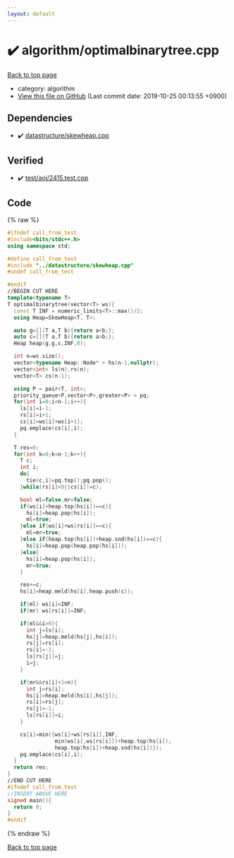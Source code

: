 ```yaml
---
layout: default
---
```


<!-- mathjax config similar to math.stackexchange -->
<script type="text/javascript" async
  src="https://cdnjs.cloudflare.com/ajax/libs/mathjax/2.7.5/MathJax.js?config=TeX-MML-AM_CHTML">
</script>
<script type="text/x-mathjax-config">
  MathJax.Hub.Config({
    TeX: { equationNumbers: { autoNumber: "AMS" }},
    tex2jax: {
      inlineMath: [ ['$','$'] ],
      processEscapes: true
    },
    "HTML-CSS": { matchFontHeight: false },
    displayAlign: "left",
    displayIndent: "2em"
  });
</script>

<script type="text/javascript" src="https://cdnjs.cloudflare.com/ajax/libs/jquery/3.4.1/jquery.min.js"></script>
<script src="https://cdn.jsdelivr.net/npm/jquery-balloon-js@1.1.2/jquery.balloon.min.js" integrity="sha256-ZEYs9VrgAeNuPvs15E39OsyOJaIkXEEt10fzxJ20+2I=" crossorigin="anonymous"></script>
<script type="text/javascript" src="../../assets/js/copy-button.js"></script>
<link rel="stylesheet" href="../../assets/css/copy-button.css" />


# :heavy_check_mark: algorithm/optimalbinarytree.cpp
<a href="../../index.html">Back to top page</a>

* category: algorithm
* <a href="{{ site.github.repository_url }}/blob/master/algorithm/optimalbinarytree.cpp">View this file on GitHub</a> (Last commit date: 2019-10-25 00:13:55 +0900)




## Dependencies
* :heavy_check_mark: <a href="../datastructure/skewheap.cpp.html">datastructure/skewheap.cpp</a>


## Verified
* :heavy_check_mark: <a href="../../verify/test/aoj/2415.test.cpp.html">test/aoj/2415.test.cpp</a>


## Code
{% raw %}
```cpp
#ifndef call_from_test
#include<bits/stdc++.h>
using namespace std;

#define call_from_test
#include "../datastructure/skewheap.cpp"
#undef call_from_test

#endif
//BEGIN CUT HERE
template<typename T>
T optimalbinarytree(vector<T> ws){
  const T INF = numeric_limits<T>::max()/2;
  using Heap=SkewHeap<T, T>;

  auto g=[](T a,T b){return a+b;};
  auto c=[](T a,T b){return a>b;};
  Heap heap(g,g,c,INF,0);

  int n=ws.size();
  vector<typename Heap::Node* > hs(n-1,nullptr);
  vector<int> ls(n),rs(n);
  vector<T> cs(n-1);

  using P = pair<T, int>;
  priority_queue<P,vector<P>,greater<P> > pq;
  for(int i=0;i<n-1;i++){
    ls[i]=i-1;
    rs[i]=i+1;
    cs[i]=ws[i]+ws[i+1];
    pq.emplace(cs[i],i);
  }

  T res=0;
  for(int k=0;k<n-1;k++){
    T c;
    int i;
    do{
      tie(c,i)=pq.top();pq.pop();
    }while(rs[i]<0||cs[i]!=c);

    bool ml=false,mr=false;
    if(ws[i]+heap.top(hs[i])==c){
      hs[i]=heap.pop(hs[i]);
      ml=true;
    }else if(ws[i]+ws[rs[i]]==c){
      ml=mr=true;
    }else if(heap.top(hs[i])+heap.snd(hs[i])==c){
      hs[i]=heap.pop(heap.pop(hs[i]));
    }else{
      hs[i]=heap.pop(hs[i]);
      mr=true;
    }

    res+=c;
    hs[i]=heap.meld(hs[i],heap.push(c));

    if(ml) ws[i]=INF;
    if(mr) ws[rs[i]]=INF;

    if(ml&&i>0){
      int j=ls[i];
      hs[j]=heap.meld(hs[j],hs[i]);
      rs[j]=rs[i];
      rs[i]=-1;
      ls[rs[j]]=j;
      i=j;
    }

    if(mr&&rs[i]+1<n){
      int j=rs[i];
      hs[i]=heap.meld(hs[i],hs[j]);
      rs[i]=rs[j];
      rs[j]=-1;
      ls[rs[i]]=i;
    }

    cs[i]=min({ws[i]+ws[rs[i]],INF,
               min(ws[i],ws[rs[i]])+heap.top(hs[i]),
               heap.top(hs[i])+heap.snd(hs[i])});
    pq.emplace(cs[i],i);
  }
  return res;
}
//END CUT HERE
#ifndef call_from_test
//INSERT ABOVE HERE
signed main(){
  return 0;
}
#endif

```
{% endraw %}

<a href="../../index.html">Back to top page</a>

